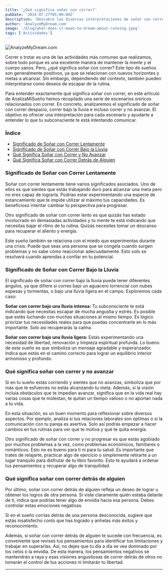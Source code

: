 ```yaml
---
title: '¿Qué significa soñar con correr?'
pubDate: '2024-07-27T05:00:00Z'
description: 'Descubre las diversas interpretaciones de soñar con correr, desde alcanzar nuevos horizontes hasta deseos de escapar de la rutina.'
author: 'AnalyzeMyDream.com'
image: '/blog/what-does-it-mean-to-dream-about-running.jpeg'
tags: ['Actividades']
---
```


![AnalyzeMyDream.com](/blog/what-does-it-mean-to-dream-about-running.jpeg)

Correr o trotar es una de las actividades más comunes que realizamos, sobre todo porque es una excelente manera de mantener la mente y el cuerpo sanos. Pero, ¿qué significa soñar con correr? Este tipo de sueños son generalmente positivos, ya que se relacionan con nuevos horizontes y metas a alcanzar. Sin embargo, dependiendo del contexto, también pueden interpretarse como deseos de escapar de la rutina.

Para entender exactamente qué significa soñar con correr, en este artículo de AnalizaMiSueño hemos recopilado una serie de escenarios oníricos relacionados con correr. En concreto, analizaremos el significado de soñar con correr despacio, correr bajo la lluvia e incluso correr y no avanzar. El objetivo es ofrecer una interpretación para cada escenario y ayudarte a entender lo que tu subconsciente te está intentando comunicar.

### Índice

- [Significado de Soñar con Correr Lentamente](#significado-de-soñar-con-correr-lentamente)
- [Significado de Soñar con Correr Bajo la Lluvia](#significado-de-soñar-con-correr-bajo-la-lluvia)
- [Qué Significa Soñar con Correr y No Avanzar](#que-significa-soñar-con-correr-y-no-avanzar)
- [Qué Significa Soñar con Correr Detrás de Alguien](#que-significa-soñar-con-correr-detrás-de-alguien)

### Significado de Soñar con Correr Lentamente

Soñar con correr lentamente tiene varios significados asociados. Uno de ellos es que sientes que estás trabajando duro para alcanzar una meta pero no eres capaz de lograrla. Podrías estar experimentando una especie de estancamiento que te impide utilizar al máximo tus capacidades. Es beneficioso intentar cambiar tu perspectiva para progresar.

Otro significado de soñar con correr lento es que quizás has estado involucrado en demasiadas actividades y tu mente te está indicando que necesitas bajar el ritmo de tu rutina. Quizás necesites tomar un descanso para recuperar el aliento y energía.

Este sueño también se relaciona con el miedo que experimentas durante una crisis. Puede que seas una persona que se congela cuando surgen problemas y no sabe cómo reaccionar adecuadamente. Esto solo se resolverá cuando aprendas a confiar en tu potencial.

### Significado de Soñar con Correr Bajo la Lluvia

El significado de soñar con correr bajo la lluvia puede tener diferentes ángulos, ya que difiere si corres bajo un aguacero torrencial con nubes espesas y tormentas, o bajo una lluvia ligera en el campo. Exploremos cada caso:

**Soñar con correr bajo una lluvia intensa:** Tu subconsciente te está indicando que necesitas escapar de mucha angustia y estrés. Es posible que estés luchando con muchas situaciones al mismo tiempo. Es lógico priorizar tus necesidades reales para que puedas concentrarte en lo más importante. Solo así recuperarás la calma.

**Soñar con correr bajo una lluvia ligera:** Estás experimentando una necesidad de libertad, renovación y limpieza espiritual profunda. Lo bueno de este sueño es que simboliza un mensaje agradable y esperanzador. Indica que estás en el camino correcto para lograr un equilibrio interior armonioso y profundo.

### Qué significa soñar con correr y no avanzar

Si en tu sueño estás corriendo y sientes que no avanzas, simboliza que por más que te esfuerces no estás alcanzando tu meta. Además, si la visión incluía obstáculos que te impedían avanzar, significa que en la vida real hay varias cosas que te molestan, te quitan un tiempo valioso o no aportan nada a tu vida.

En esta situación, es un buen momento para reflexionar sobre diversos aspectos. Por ejemplo, analiza si tus relaciones laborales son óptimas o si la comunicación con tu pareja es asertiva. Solo así podrás empezar a hacer cambios en tus rutinas para ver qué te motiva y qué te quita energía.

Otro significado de soñar con correr y no progresar es que estás agobiado por muchos problemas a la vez, como problemas económicos, familiares o románticos. Esto no es bueno para ti ni para tu salud. Es importante que trates de relajarte, practicar algo de ejercicio o simplemente retirarte a un lugar tranquilo para disfrutar de tu libro favorito. Esto te ayudará a ordenar tus pensamientos y recuperar algo de tranquilidad.

### Qué significa soñar con correr detrás de alguien

Por último, soñar con correr detrás de alguien refleja un deseo de lograr u obtener los logros de otra persona. Si viste claramente quién estaba delante de ti, indica que podrías tener algo de envidia hacia esa persona. Debes controlar estas emociones negativas.

Si en el sueño corrías detrás de una persona desconocida, sugiere que estás insatisfecho conlo que has logrado y anhelas más éxitos y reconocimiento.

Además, si soñar con correr detrás de alguien te sucede con frecuencia, es conveniente que revises tus pensamientos para identificar tus limitaciones y trabajar en superarlas. Así, no dejes que tu día a día se vea dominado por los celos o la envidia. De esta manera, los pensamientos negativos se mantendrán a raya y esas visiones angustiosas de correr detrás de otros no tomarán el control de tus acciones ni limitarán tu libertad.

---